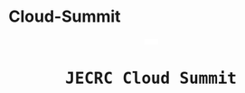 # Cloud-Summit
<p align="center"> <img src="img/logo/JCS Logo White.png" width="25px"><p>
<p align="center"><h1 align="center"><samp>JECRC Cloud Summit</samp></h1></p>
